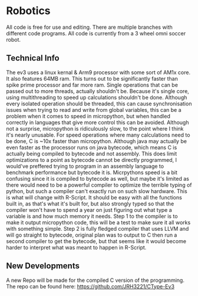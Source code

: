 # Robotics

All code is free for use and editing. There are multiple branches with different code programs. All code is currently from a 3 wheel omni soccer robot.

## Technical Info
The ev3 uses a linux kernal & Arm9 processor with some sort of AM1x core. It also features 64MB ram. This turns out to be significantly faster than spike prime processor and far more ram. Single operations that can be passed out to more threads, actually shouldn't be. Because it's single core, using multithreading to speed up calculations shouldn't be done. Although every isolated operation should be threaded, this can cause synchronisation issues when trying to read and write from global variables, this can be a problem when it comes to speed in micropython, but when handled correctly in languages that give more control this can be avoided. Although not a surprise, micropython is ridiculously slow, to the point where I think it's nearly unusable. For speed operations where many calculations need to be done, C is ~10x faster than micropython. Although java may actually be even faster as the processor runs on java bytecode, which means C is actually being compiled to bytecode and not assembly. This does limit optimizations to a point as bytecode cannot be directly programmed, I would've preffered trying to program in an assembly language to benchmark performance but bytecode it is. Micrpythons speed is a bit confusing since it is compiled to bytecode as well, but maybe it's limited as there would need to be a powerful compiler to optimize the terrible typing of python, but such a compiler can't exactly run on such slow hardware. This is what will change with R-Script. It should be easy with all the functions built in, as that's what it's built for, but also strongly typed so that the compiler won't have to spend a year on just figuring out what type a variable is and how much memory it needs. Step 1 to the compiler is to make it output micropython code, this will be a test to make sure it all works with something simple. Step 2 is fully fledged compiler that uses LLVM and will go straight to bytecode, original plan was to output to C then run a second compiler to get the bytecode, but that seems like it would become harder to interpret what was meant to happen in R-Script.

## New Developments 
A new Repo will be made for the compiled C version of the programming.
The repo can be found here: https://github.com/JRH3221/CType-Ev3
